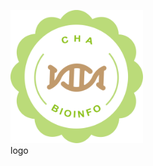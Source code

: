 <!-- README.md is generated from README.Rmd. Please edit that file -->
<!-- # yanpd01 -->
<!-- badges: start -->
<!-- badges: end -->

<figure>
<img src="figs/CHA.png" style="width:50.0%" alt="logo" />
<figcaption aria-hidden="true">logo</figcaption>
</figure>
